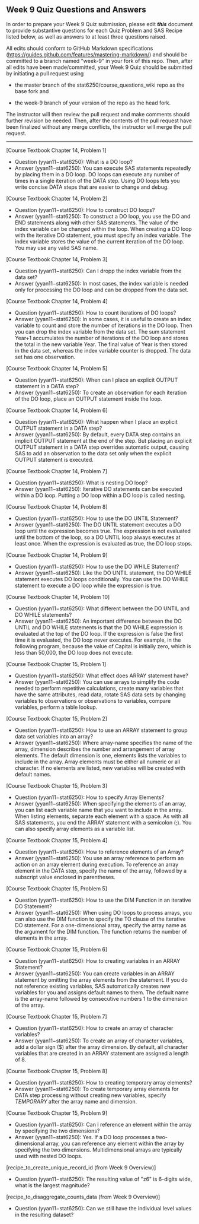 ## Week 9 Quiz Questions and Answers

In order to prepare your Week 9 Quiz submission, please edit ***this*** document to provide substantive questions for each Quiz Problem and SAS Recipe listed below, as well as answers to at least three questions raised.

All edits should conform to GitHub Markdown specifications (https://guides.github.com/features/mastering-markdown/) and should be committed to a branch named "week-9" in your fork of this repo. Then, after all edits have been made/committed, your Week 9 Quiz should be submitted by initiating a pull request using

- the master branch of the stat6250/course_questions_wiki repo as the base fork and

- the week-9 branch of your version of the repo as the head fork.

The instructor will then review the pull request and make comments should further revision be needed. Then, after the contents of the pull request have been finalized without any merge conflicts, the instructor will merge the pull request.

********************************************************************************



[Course Textbook Chapter 14, Problem 1]
- Question (yyan11−stat6250): What is a DO loop?
- Answer (yyan11−stat6250): You can execute SAS statements repeatedly by placing them in a DO loop. DO loops can execute any number of times in a single iteration of the DATA step. Using DO loops lets you write concise DATA steps that are easier to change and debug.



[Course Textbook Chapter 14, Problem 2]
- Question (yyan11−stat6250): How to construct DO loops?
- Answer (yyan11−stat6250): To construct a DO loop, you use the DO and END statements along with other SAS statements. The value of the index variable can be changed within the loop. When creating a DO loop with the iterative DO statement, you must specify an index variable. The index variable stores the value of the current iteration of the DO loop. You may use any valid SAS name.



[Course Textbook Chapter 14, Problem 3]
- Question (yyan11−stat6250): Can I dropp the index variable from the data set?
- Answer (yyan11−stat6250): In most cases, the index variable is needed only for processing the DO loop and can be dropped from the data set.



[Course Textbook Chapter 14, Problem 4]
- Question (yyan11−stat6250): How to count iterations of DO loops?
- Answer (yyan11−stat6250): In some cases, it is useful to create an index variable to count and store the number of iterations in the DO loop. Then you can drop the index variable from the data set. The sum statement Year+1 accumulates the number of iterations of the DO loop and stores the total in the new variable Year. The final value of Year is then stored in the data set, whereas the index variable counter is dropped. The data set has one observation.



[Course Textbook Chapter 14, Problem 5]
- Question (yyan11−stat6250): When can I place an explicit OUTPUT statement in a DATA step?
- Answer (yyan11−stat6250): To create an observation for each iteration of the DO loop, place an OUTPUT statement inside the loop. 


[Course Textbook Chapter 14, Problem 6]
- Question (yyan11−stat6250): What happen when I place an explicit OUTPUT statement in a DATA step?
- Answer (yyan11−stat6250): By default, every DATA step contains an implicit OUTPUT statement at the end of the step. But placing an explicit OUTPUT statement in a DATA step overrides automatic output, causing SAS to add an observation to the data set only when the explicit OUTPUT statement is executed.



[Course Textbook Chapter 14, Problem 7]
- Question (yyan11−stat6250): What is nesting DO loop?
- Answer (yyan11−stat6250): Iterative DO statements can be executed within a DO loop. Putting a DO loop within a DO loop is called nesting.




[Course Textbook Chapter 14, Problem 8]
- Question (yyan11−stat6250): How to use the DO UNTIL Statement?
- Answer (yyan11−stat6250): The DO UNTIL statement executes a DO loop until the expression becomes true. The expression is not evaluated until the bottom of the loop, so a DO UNTIL loop always executes at least once. When the expression is evaluated as true, the DO loop stops.



[Course Textbook Chapter 14, Problem 9]
- Question (yyan11−stat6250): How to use the DO WHILE Statement?
- Answer (yyan11−stat6250): Like the DO UNTIL statement, the DO WHILE statement executes DO loops conditionally. You can use the DO WHILE statement to execute a DO loop while the expression is true.



[Course Textbook Chapter 14, Problem 10]
- Question (yyan11−stat6250): What different between the DO UNTIL and DO WHILE statements?
- Answer (yyan11−stat6250): An important difference between the DO UNTIL and DO WHILE statements is that the DO WHILE expression is evaluated at the top of the DO loop. If the expression is false the first time it is evaluated, the DO loop never executes. For example, in the following program, because the value of Capital is initially zero, which is less than 50,000, the DO loop does not execute.



[Course Textbook Chapter 15, Problem 1]
- Question (yyan11−stat6250): What effect does ARRAY statement have?
- Answer (yyan11−stat6250): You can use arrays to simplify the code needed to perform repetitive calculations, create many variables that have the same attributes, read data, rotate SAS data sets by changing variables to observations or observations to variables, compare variables, perform a table lookup.



[Course Textbook Chapter 15, Problem 2]
- Question (yyan11−stat6250): How to use an ARRAY statement to group data set variables into an array?
- Answer (yyan11−stat6250): Where array-name specifies the name of the array, dimension describes the number and arrangement of array elements. The default dimension is one, elements lists the variables to include in the array. Array elements must be either all numeric or all character. If no elements are listed, new variables will be created with default names.



[Course Textbook Chapter 15, Problem 3]
- Question (yyan11−stat6250): How to specify Array Elements?
- Answer (yyan11−stat6250): When specifying the elements of an array, you can list each variable name that you want to include in the array. When listing elements, separate each element with a space. As with all SAS statements, you end the ARRAY statement with a semicolon (;). You can also specify array elements as a variable list.



[Course Textbook Chapter 15, Problem 4]
- Question (yyan11−stat6250): How to reference elements of an Array?
- Answer (yyan11−stat6250): You use an array reference to perform an action on an array element during execution. To reference an array element in the DATA step, specify the name of the array, followed by a subscript value enclosed in parentheses.



[Course Textbook Chapter 15, Problem 5]
- Question (yyan11−stat6250): How to use the DIM Function in an iterative DO Statement?
- Answer (yyan11−stat6250): When using DO loops to process arrays, you can also use the DIM function to specify the TO clause of the iterative DO statement. For a one-dimensional array, specify the array name as the argument for the DIM function. The function returns the number of elements in the array.



[Course Textbook Chapter 15, Problem 6]
- Question (yyan11−stat6250): How to creating variables in an ARRAY Statement?
- Answer (yyan11−stat6250): You can create variables in an ARRAY statement by omitting the array elements from the statement. If you do not reference existing variables, SAS automatically creates new variables for you and assigns default names to them. The default name is the array-name followed by consecutive numbers 1 to the dimension of the array.



[Course Textbook Chapter 15, Problem 7]
- Question (yyan11−stat6250): How to create an array of character variables?
- Answer (yyan11−stat6250): To create an array of character variables, add a dollar sign ($) after the array dimension.
By default, all character variables that are created in an ARRAY statement are assigned a length of 8.



[Course Textbook Chapter 15, Problem 8]
- Question (yyan11−stat6250): How to creating temporary array elements?
- Answer (yyan11−stat6250): To create temporary array elements for DATA step processing without creating new variables, specify _TEMPORARY_ after the array name and dimension.



[Course Textbook Chapter 15, Problem 9]
- Question (yyan11−stat6250): Can I reference an element within the array by specifying the two dimensions?
- Answer (yyan11−stat6250): Yes. If a DO loop processes a two-dimensional array, you can reference any element within the array by specifying the two dimensions. Multidimensional arrays are typically used with nested DO loops. 




[recipe_to_create_unique_record_id (from Week 9 Overview)]
- Question (yyan11−stat6250): The resulting value of "z6" is 6-digits wide, what is the largest magnitude?



[recipe_to_disaggregate_counts_data (from Week 9 Overview)]
- Question (yyan11−stat6250): Can we still have the individual level values in the resulting dataset?
